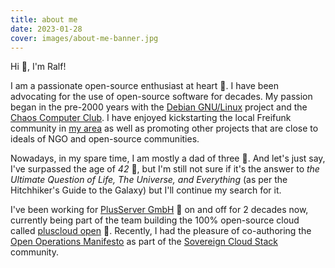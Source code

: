 ```yaml
---
title: about me
date: 2023-01-28
cover: images/about-me-banner.jpg
---
```



Hi :wave:, I'm Ralf!

I am a passionate open-source enthusiast at heart :sparkling_heart:. I have been advocating for
the use of open-source software for decades. My passion began in the pre-2000 years with the
[Debian GNU/Linux](https://debian.org) project and the [Chaos Computer Club](https://ccc.de).
I have enjoyed kickstarting the local Freifunk community in [my area](https://freifunk-kreisgt.de)
as well as promoting other projects that are close to ideals of NGO and open-source communities.

Nowadays, in my spare time, I am mostly a dad of three :angel:. And let's just say, I've surpassed
the age of *42* :older_man:, but I'm still not sure if it's the answer to _the Ultimate Question
of Life, The Universe, and Everything_ (as per the Hitchhiker's Guide to the Galaxy) but I'll
continue my search for it.

I've been working for [PlusServer GmbH](https://plusserver.com/) :briefcase: on and off for
2 decades now, currently being part of the team building the 100% open-source cloud called
[pluscloud open](https://www.plusserver.com/en/products/pluscloud-open) :rocket:. Recently,
I had the pleasure of co-authoring the [Open Operations Manifesto](https://openoperations.org/)
as part of the [Sovereign Cloud Stack](https://scs.community) community.

